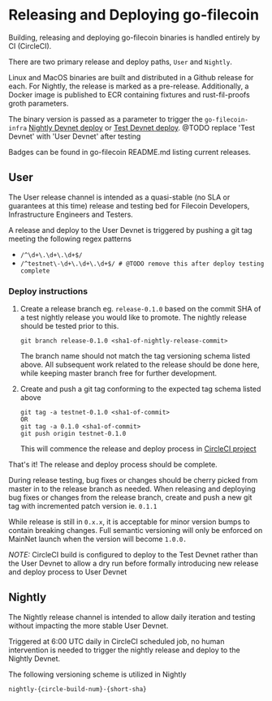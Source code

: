 <!--
 This document is formatted one-sentence-per-line, breaking very long sentences at phrase boundaries.
 This format makes diffs clean and review comments easy to target.
-->

# Releasing and Deploying go-filecoin

Building, releasing and deploying go-filecoin binaries is handled entirely by CI (CircleCI).

There are two primary release and deploy paths, `User` and `Nightly`.

Linux and MacOS binaries are built and distributed in a Github release for each. For Nightly, the release is marked as a pre-release.
Additionally, a Docker image is published to ECR containing fixtures and rust-fil-proofs groth parameters.

The binary version is passed as a parameter to trigger the `go-filecoin-infra` [Nightly Devnet deploy](https://github.com/filecoin-project/go-filecoin-infra/blob/filecoin-nightly/.circleci/config.yml) or [Test Devnet deploy](https://github.com/filecoin-project/go-filecoin-infra/blob/filecoin-testnet/.circleci/config.yml).
@TODO replace 'Test Devnet' with 'User Devnet' after testing

Badges can be found in go-filecoin README.md listing current releases.

## User

The User release channel is intended as a quasi-stable (no SLA or guarantees at this time) release and testing bed
for Filecoin Developers, Infrastructure Engineers and Testers.

A release and deploy to the User Devnet is triggered by pushing a git tag meeting the following regex patterns
- `/^\d+\.\d+\.\d+$/`
- `/^testnet\-\d+\.\d+\.\d+$/ # @TODO remove this after deploy testing complete`

### Deploy instructions

1. Create a release branch eg. `release-0.1.0` based on the commit SHA of a test nightly release you would like to promote.
The nightly release should be tested prior to this.
	```
	git branch release-0.1.0 <sha1-of-nightly-release-commit>
	```
	The branch name should not match the tag versioning schema listed above.
	All subsequent work related to the release should be done here, while keeping master branch free for further development.

2. Create and push a git tag conforming to the expected tag schema listed above
	```
	git tag -a testnet-0.1.0 <sha1-of-commit>
	OR
	git tag -a 0.1.0 <sha1-of-commit>
	git push origin testnet-0.1.0
	```
	This will commence the release and deploy process in [CircleCI project](https://circleci.com/gh/filecoin-project/go-filecoin)

That's it! The release and deploy process should be complete.

During release testing, bug fixes or changes should be cherry picked from master in to the release branch as needed.
When releasing and deploying bug fixes or changes from the release branch, create and push a new git tag with incremented patch version ie. `0.1.1`

While release is still in `0.x.x`, it is acceptable for minor version bumps to contain breaking changes. Full semantic versioning will only be enforced on MainNet launch when the version will become `1.0.0.`

*NOTE:* CircleCI build is configured to deploy to the Test Devnet rather than the User Devnet to allow a dry run
before formally introducing new release and deploy process to User Devnet

 ## Nightly

The Nightly release channel is intended to allow daily iteration and testing without impacting the more stable User Devnet.

Triggered at 6:00 UTC daily in CircleCI scheduled job, no human intervention is needed to trigger the nightly release and deploy to the Nightly Devnet.

The following versioning scheme is utilized in Nightly
```
nightly-{circle-build-num}-{short-sha}
```
